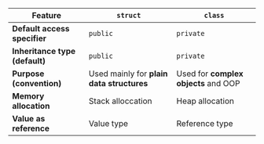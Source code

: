 
| Feature                                | `struct`                                  | `class`                              |
| -------------------------------------- | ----------------------------------------- | ------------------------------------ |
| **Default access specifier**           | `public`                                  | `private`                            |
| **Inheritance type (default)**         | `public`                                  | `private`                            |
| **Purpose (convention)**               | Used mainly for **plain data structures** | Used for **complex objects** and OOP |
**Memory allocation** | Stack alloccation | Heap allocation | 
**Value as reference** | Value type | Reference type | 
